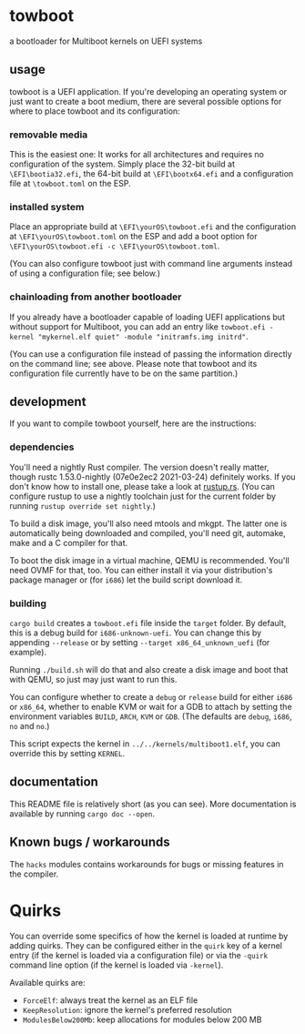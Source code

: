 # towboot

a bootloader for Multiboot kernels on UEFI systems

## usage

towboot is a UEFI application. If you're developing an operating system or just
want to create a boot medium, there are several possible options for where to
place towboot and its configuration:

### removable media

This is the easiest one: It works for all architectures and requires no
configuration of the system.
Simply place the 32-bit build at `\EFI\bootia32.efi`, the 64-bit build at
`\EFI\bootx64.efi` and a configuration file at `\towboot.toml` on the ESP.

### installed system

Place an appropriate build at `\EFI\yourOS\towboot.efi` and the configuration
at `\EFI\yourOS\towboot.toml` on the ESP and add a boot option for
`\EFI\yourOS\towboot.efi -c \EFI\yourOS\towboot.toml`.

(You can also configure towboot just with command line arguments instead of
using a configuration file; see below.)

### chainloading from another bootloader

If you already have a bootloader capable of loading UEFI applications but
without support for Multiboot, you can add an entry like
`towboot.efi -kernel "mykernel.elf quiet" -module "initramfs.img initrd"`.

(You can use a configuration file instead of passing the information directly
on the command line; see above. Please note that towboot and its configuration
file currently have to be on the same partition.)

## development

If you want to compile towboot yourself, here are the instructions:

### dependencies

You'll need a nightly Rust compiler.
The version doesn't really matter,
though rustc 1.53.0-nightly (07e0e2ec2 2021-03-24) definitely works.
If you don't know how to install one,
please take a look at [rustup.rs](https://rustup.rs/).
(You can configure rustup to use a nightly toolchain just for the current folder
by running `rustup override set nightly`.)

To build a disk image, you'll also need mtools and mkgpt.
The latter one is automatically being downloaded and compiled,
you'll need git, automake, make and a C compiler for that.

To boot the disk image in a virtual machine, QEMU is recommended.
You'll need OVMF for that, too. You can either install it via your distribution's
package manager or (for `i686`) let the build script download it.

### building

`cargo build` creates a `towboot.efi` file inside the `target` folder.
By default, this is a debug build for `i686-unknown-uefi`.
You can change this by appending `--release`
or by setting `--target x86_64_unknown_uefi` (for example).

Running `./build.sh` will do that and also create a disk image
and boot that with QEMU, so just may just want to run this.

You can configure whether to create a `debug` or `release` build for
either `i686` or `x86_64`, whether to enable KVM or wait for a GDB to attach
by setting the environment variables `BUILD`, `ARCH`, `KVM` or `GDB`.
(The defaults are `debug`, `i686`, `no` and `no`.)

This script expects the kernel in `../../kernels/multiboot1.elf`,
you can override this by setting `KERNEL`.

## documentation

This README file is relatively short (as you can see).
More documentation is available by running `cargo doc --open`.

## Known bugs / workarounds

The `hacks` modules contains workarounds for bugs or missing features in
the compiler.

# Quirks

You can override some specifics of how the kernel is loaded at runtime by
adding quirks. They can be configured either in the `quirk` key of a kernel
entry (if the kernel is loaded via a configuration file) or via the `-quirk`
command line option (if the kernel is loaded via `-kernel`).

Available quirks are:

* `ForceElf`: always treat the kernel as an ELF file
* `KeepResolution`: ignore the kernel's preferred resolution
* `ModulesBelow200Mb`: keep allocations for modules below 200 MB
